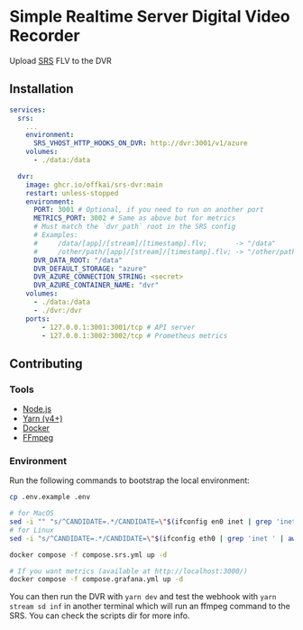 # Simple Realtime Server Digital Video Recorder

Upload [SRS](https://ossrs.io/lts/en-us/) FLV to the DVR

## Installation

```yaml
services:
  srs:
    ...
    environment:
      SRS_VHOST_HTTP_HOOKS_ON_DVR: http://dvr:3001/v1/azure
    volumes:
      - ./data:/data

  dvr:
    image: ghcr.io/offkai/srs-dvr:main
    restart: unless-stopped
    environment:
      PORT: 3001 # Optional, if you need to run on another port
      METRICS_PORT: 3002 # Same as above but for metrics
      # Must match the `dvr_path` root in the SRS config
      # Examples:
      #     /data/[app]/[stream]/[timestamp].flv;       -> "/data"
      #     /other/path/[app]/[stream]/[timestamp].flv; -> "/other/path"
      DVR_DATA_ROOT: "/data"
      DVR_DEFAULT_STORAGE: "azure"
      DVR_AZURE_CONNECTION_STRING: <secret>
      DVR_AZURE_CONTAINER_NAME: "dvr"
    volumes:
      - ./data:/data
      - ./dvr:/dvr
    ports:
        - 127.0.0.1:3001:3001/tcp # API server
        - 127.0.0.1:3002:3002/tcp # Prometheus metrics
```

## Contributing

### Tools

- [Node.js](https://nodejs.org/en)
- [Yarn (v4+)](https://yarnpkg.com/)
- [Docker](https://docs.docker.com/)
- [FFmpeg](https://www.ffmpeg.org/)

### Environment

Run the following commands to bootstrap the local environment:

```sh
cp .env.example .env

# for MacOS
sed -i "" "s/^CANDIDATE=.*/CANDIDATE=\"$(ifconfig en0 inet | grep 'inet ' | awk '{print $2}')\"/" .env
# for Linux
sed -i "s/^CANDIDATE=.*/CANDIDATE=\"$(ifconfig eth0 | grep 'inet ' | awk '{print $2}')\"/" .env

docker compose -f compose.srs.yml up -d

# If you want metrics (available at http://localhost:3000/)
docker compose -f compose.grafana.yml up -d
```

You can then run the DVR with `yarn dev` and test the webhook with `yarn stream sd inf` in another terminal which will run an ffmpeg command to the SRS. You can check the scripts dir for more info.
